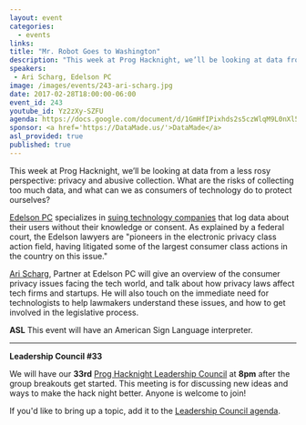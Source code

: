 ```yaml
---
layout: event
categories: 
  - events
links:
title: "Mr. Robot Goes to Washington"
description: "This week at Prog Hacknight, we’ll be looking at data from a less rosy perspective: privacy and abusive collection. What are the risks of collecting too much data, and what can we as consumers of technology do to protect ourselves? Ari Scharg, Partner at Edelson PC will give an overview of the consumer privacy issues facing the tech world, and talk about how privacy laws affect tech firms and startups."
speakers:
 - Ari Scharg, Edelson PC
image: /images/events/243-ari-scharg.jpg
date: 2017-02-28T18:00:00-06:00
event_id: 243
youtube_id: Yz2zXy-SZFU
agenda: https://docs.google.com/document/d/1GmHfIPixhds2s5czWlqM9L0nXl50UQJZpRr0SYcfxaU/edit#
sponsor: <a href='https://DataMade.us/'>DataMade</a>
asl_provided: true
published: true
---
```


This week at Prog Hacknight, we’ll be looking at data from a less rosy perspective: privacy and abusive collection. What are the risks of collecting too much data, and what can we as consumers of technology do to protect ourselves?

[Edelson PC](http://edelson.com/) specializes in [suing technology companies](https://www.nytimes.com/2015/04/05/technology/unpopular-in-silicon-valley.html) that log data about their users without their knowledge or consent. As explained by a federal court, the Edelson lawyers are "pioneers in the electronic privacy class action field, having litigated some of the largest consumer class actions in the country on this issue."

[Ari Scharg](https://www.linkedin.com/in/ari-scharg-4a30b47/), Partner at Edelson PC will give an overview of the consumer privacy issues facing the tech world, and talk about how privacy laws affect tech firms and startups. He will also touch on the immediate need for technologists to help lawmakers understand these issues, and how to get involved in the legislative process.

**ASL** This event will have an American Sign Language interpreter.

---

**Leadership Council #33**

We will have our **33rd** [Prog Hacknight Leadership Council](http://chihacknight.org/leadership-council.html) at **8pm** after the group breakouts get started. This meeting is for discussing new ideas and ways to make the hack night better. Anyone is welcome to join! 

If you'd like to bring up a topic, add it to the [Leadership Council agenda](https://docs.google.com/document/d/1wlUdZiboz9JKsp-vy_8HrGRU1QgNjGbaE3UMXPhiTaY/edit#).